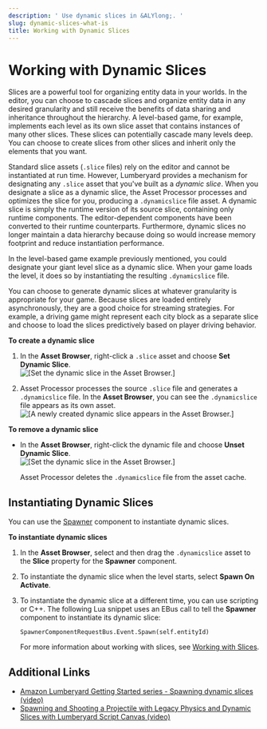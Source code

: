 ```yaml
---
description: ' Use dynamic slices in &ALYlong;. '
slug: dynamic-slices-what-is
title: Working with Dynamic Slices
---
```

# Working with Dynamic Slices<a name="dynamic-slices-what-is"></a>

Slices are a powerful tool for organizing entity data in your worlds\. In the editor, you can choose to cascade slices and organize entity data in any desired granularity and still receive the benefits of data sharing and inheritance throughout the hierarchy\. A level\-based game, for example, implements each level as its own slice asset that contains instances of many other slices\. These slices can potentially cascade many levels deep\. You can choose to create slices from other slices and inherit only the elements that you want\. 

Standard slice assets \(`.slice` files\) rely on the editor and cannot be instantiated at run time\. However, Lumberyard provides a mechanism for designating any `.slice` asset that you've built as a *dynamic slice*\. When you designate a slice as a dynamic slice, the Asset Processor processes and optimizes the slice for you, producing a `.dynamicslice` file asset\. A dynamic slice is simply the runtime version of its source slice, containing only runtime components\. The editor\-dependent components have been converted to their runtime counterparts\. Furthermore, dynamic slices no longer maintain a data hierarchy because doing so would increase memory footprint and reduce instantiation performance\. 

In the level\-based game example previously mentioned, you could designate your giant level slice as a dynamic slice\. When your game loads the level, it does so by instantiating the resulting `.dynamicslice` file\. 

You can choose to generate dynamic slices at whatever granularity is appropriate for your game\. Because slices are loaded entirely asynchronously, they are a good choice for streaming strategies\. For example, a driving game might represent each city block as a separate slice and choose to load the slices predictively based on player driving behavior\. 

**To create a dynamic slice**

1. In the **Asset Browser**, right\-click a `.slice` asset and choose **Set Dynamic Slice**\.  
![\[Set the dynamic slice in the Asset Browser.\]](/images/userguide/component/dynamic-slices-set-dynamic-flag.png)

1. Asset Processor processes the source `.slice` file and generates a `.dynamicslice` file\. In the **Asset Browser**, you can see the `.dynamicslice` file appears as its own asset\.  
![\[A newly created dynamic slice appears in the Asset Browser.\]](/images/userguide/component/dynamic-slices-dynamic-flag-set.png)

**To remove a dynamic slice**
+ In the **Asset Browser**, right\-click the dynamic file and choose **Unset Dynamic Slice**\.  
![\[Set the dynamic slice in the Asset Browser.\]](/images/userguide/component/dynamic-slices-unset-dynamic-flag.png)

  Asset Processor deletes the `.dynamicslice` file from the asset cache\.

## Instantiating Dynamic Slices<a name="dynamic-slices-how-to-instantiate"></a>

You can use the [Spawner](component-spawner.md) component to instantiate dynamic slices\. 

**To instantiate dynamic slices**

1. In the **Asset Browser**, select and then drag the `.dynamicslice` asset to the **Slice** property for the **Spawner** component\. 

1. To instantiate the dynamic slice when the level starts, select **Spawn On Activate**\.

1. To instantiate the dynamic slice at a different time, you can use scripting or C\+\+\. The following Lua snippet uses an EBus call to tell the **Spawner** component to instantiate its dynamic slice: 

   ```
   SpawnerComponentRequestBus.Event.Spawn(self.entityId)
   ```

   For more information about working with slices, see [Working with Slices](component-slices.md)\.

## Additional Links<a name="dynamic-slices-additional-links"></a>
+ [ Amazon Lumberyard Getting Started series \- Spawning dynamic slices \(video\)](https://www.youtube.com/watch?v=ERL4sqSXpMA&feature=youtu.be&t=1142)
+ [ Spawning and Shooting a Projectile with Legacy Physics and Dynamic Slices with Lumberyard Script Canvas \(video\)](https://www.youtube.com/watch?v=u_OwrFTLQfY&feature=youtu.be&t=320)